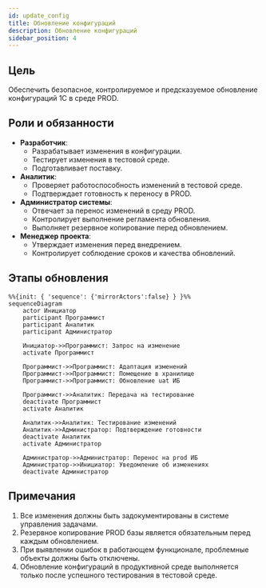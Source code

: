 ```yaml
---
id: update_config
title: Обновление конфигураций
description: Обновление конфигураций
sidebar_position: 4
---
```


## Цель

Обеспечить безопасное, контролируемое и предсказуемое обновление конфигураций 1С в среде PROD.

## Роли и обязанности

- **Разработчик**:
  - Разрабатывает изменения в конфигурации.
  - Тестирует изменения в тестовой среде.
  - Подготавливает поставку.
- **Аналитик**:
  - Проверяет работоспособность изменений в тестовой среде.
  - Подтверждает готовность к переносу в PROD.
- **Администратор системы**:
  - Отвечает за перенос изменений в среду PROD.
  - Контролирует выполнение регламента обновления.
  - Выполняет резервное копирование перед обновлением.
- **Менеджер проекта**:
  - Утверждает изменения перед внедрением.
  - Контролирует соблюдение сроков и качества обновлений.

## Этапы обновления

```mermaid
%%{init: { 'sequence': {'mirrorActors':false} } }%%
sequenceDiagram
    actor Инициатор
    participant Программист
    participant Аналитик
    participant Администратор

    Инициатор->>Программист: Запрос на изменение
    activate Программист

    Программист->>Программист: Адаптация изменений
    Программист->>Программист: Помещение в хранилище
    Программист->>Программист: Обновление uat ИБ

    Программист->>Аналитик: Передача на тестирование
    deactivate Программист
    activate Аналитик

    Аналитик->>Аналитик: Тестирование изменений
    Аналитик->>Администратор: Подтверждение готовности
    deactivate Аналитик
    activate Администратор

    Администратор->>Администратор: Перенос на prod ИБ
    Администратор->>Инициатор: Уведомление об изменениях
    deactivate Администратор
```

## Примечания

1. Все изменения должны быть задокументированы в системе управления задачами.
2. Резервное копирование PROD базы является обязательным перед каждым обновлением.
3. При выявлении ошибок в работающем функционале, проблемные объекты должны быть отключены.
4. Обновление конфигураций в продуктивной среде выполняется только после успешного тестирования в тестовой среде.
